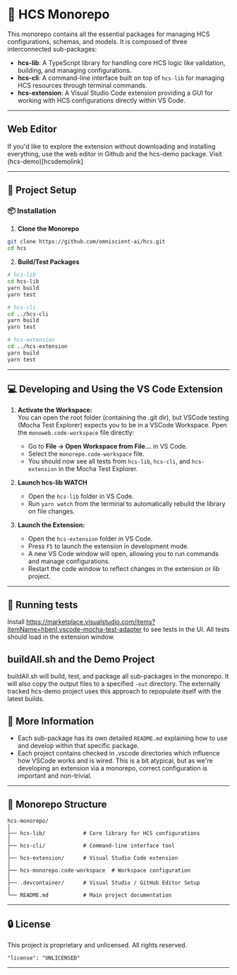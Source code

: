 # 🏢 HCS Monorepo

This monorepo contains all the essential packages for managing HCS configurations, schemas, and models. It is composed of three interconnected sub-packages:

- **hcs-lib**: A TypeScript library for handling core HCS logic like validation, building, and managing configurations.
- **hcs-cli**: A command-line interface built on top of `hcs-lib` for managing HCS resources through terminal commands.
- **hcs-extension**: A Visual Studio Code extension providing a GUI for working with HCS configurations directly within VS Code.

---

## Web Editor

If you'd like to explore the extension without downloading and installing everything, use the web editor in Github and the hcs-demo package.  Visit (hcs-demo)[hcsdemolink]

---

## 🚀 Project Setup

### 📦 Installation

1. **Clone the Monorepo**

```bash
git clone https://github.com/omniscient-ai/hcs.git
cd hcs
```

2. **Build/Test Packages**

```bash
# hcs-lib
cd hcs-lib
yarn build
yarn test

# hcs-cli
cd ../hcs-cli
yarn build
yarn test

# hcs-extension
cd ../hcs-extension
yarn build
yarn test
```

---

## 💻 Developing and Using the VS Code Extension

1. **Activate the Workspace:**  
   You can open the root folder (containing the .git dir), but VSCode testing (Mocha Test Explorer) expects you to be in a VSCode Workspace.  Ppen the `monoweb.code-workspace` file directly:
   - Go to **File → Open Workspace from File...** in VS Code.
   - Select the `monorepo.code-workspace` file.
   - You should now see all tests from `hcs-lib`, `hcs-cli`, and `hcs-extension` in the Mocha Test Explorer.

2. **Launch hcs-lib WATCH**
    - Open the `hcs-lib` folder in VS Code.
    - Run `yarn watch` from the terminal to automatically rebuild the library on file changes.

2. **Launch the Extension:**
   - Open the `hcs-extension` folder in VS Code.
   - Press `F5` to launch the extension in development mode.
   - A new VS Code window will open, allowing you to run commands and manage configurations.
   - Restart the code window to reflect changes in the extension or lib project.

---

## 🚀 Running tests
Install https://marketplace.visualstudio.com/items?itemName=hbenl.vscode-mocha-test-adapter to see tests in the UI.  All tests should load in the extension window.


## buildAll.sh and the Demo Project
buildAll.sh will build, test, and package all sub-packages in the monorepo. It will also copy the output files to a specified `-out` directory.  The externally tracked hcs-demo project uses this approach to repopulate itself with the latest builds.

## 📙 More Information

* Each sub-package has its own detailed `README.md` explaining how to use and develop within that specific package.
* Each project contains checked in .vscode directories which influence how VSCode works and is wired.  This is a bit atypical, but as we're developing an extension via a monorepo, correct configuration is important and non-trivial.

---

## 📂 Monorepo Structure

```
hcs-monorepo/
│
├── hcs-lib/            # Core library for HCS configurations
│
├── hcs-cli/            # Command-line interface tool
│
├── hcs-extension/      # Visual Studio Code extension
│
├── hcs-monorepo.code-workspace  # Workspace configuration
│
├── .devcontainer/      # Visual Studio / GitHub Editor Setup
|
└── README.md           # Main project documentation
```

---

## 🔒 License

This project is proprietary and unlicensed. All rights reserved.

```
"license": "UNLICENSED"
```

---

